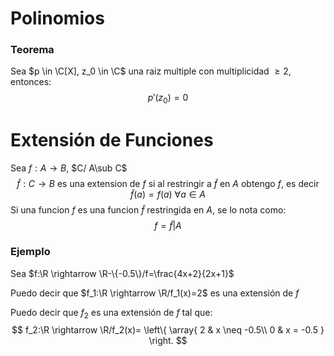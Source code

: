 # Polinomios

### Teorema

Sea $p \in \C[X], z_0 \in \C$ una raiz multiple con multiplicidad $\ge 2$, entonces:
$$
p'(z_0)=0
$$

# Extensión de Funciones

Sea $f:A\rightarrow B$, $C/ A\sub C$
$$
\widetilde{f}:C \rightarrow B \text{ es una extension de $f$ si al restringir a $\widetilde f$ en $A$ obtengo $f$, es decir } \tilde f(a)=f(a) ~\forall a \in A
$$
Si una funcion $f$ es una funcion $\tilde f$ restringida en $A$, se lo nota como:
$$
f = \tilde f|A
$$

### Ejemplo

Sea $f:\R \rightarrow \R-\{-0.5\}/f=\frac{4x+2}{2x+1}$

Puedo decir que $f_1:\R \rightarrow \R/f_1(x)=2$ es una extensión de $f$

Puedo decir que $f_2$ es una extensión de $f$ tal que:
$$
f_2:\R \rightarrow \R/f_2(x)=
\left\{
	\array{
	2	&	x \neq -0.5\\
	0	&	x = -0.5
	}
\right.
$$

